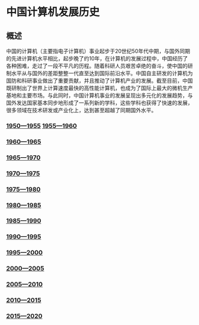 # 中国计算机发展历史
  
## 概述

中国的计算机（主要指电子计算机）事业起步于20世纪50年代中期，与国外同期的先进计算机水平相比，起步晚了约10年，在计算机的发展过程中，中国经历了各种困难，走过了一段不平凡的历程。随着科研人员艰苦卓绝的奋斗，使中国的研制水平从与国外的差距整整一代直至达到国际前沿水平。中国自主研发的计算机为国防和科研事业做出了重要贡献，并且推动了计算机产业的发展。截至目前，中国既研制出了世界上计算速度最快的高性能计算机，也成为了国际上最大的微机生产基地和主要市场。与此同时，中国计算机事业的发展呈现出多元化的发展趋势，与国外发达国家基本同步地形成了一系列新的学科，这些学科也获得了快速的发展，很多领域在技术研发或产业化上，达到甚至超越了同期国外水平。

### [1950—1955](https://qiyin934196363.github.io/A-Brief-History-of-computer-Development-in-China/1950.html)    [1955—1960](https://qiyin934196363.github.io/A-Brief-History-of-computer-Development-in-China/1955.html)
### [1960—1965](https://qiyin934196363.github.io/A-Brief-History-of-computer-Development-in-China/1960.html)
### [1965—1970](https://qiyin934196363.github.io/A-Brief-History-of-computer-Development-in-China/1965.html)
### [1970—1975](https://qiyin934196363.github.io/A-Brief-History-of-computer-Development-in-China/1970.html)
### [1975—1980](https://qiyin934196363.github.io/A-Brief-History-of-computer-Development-in-China/1975.html)
### [1980—1985](https://qiyin934196363.github.io/A-Brief-History-of-computer-Development-in-China/1980.html)
### [1985—1990](https://qiyin934196363.github.io/A-Brief-History-of-computer-Development-in-China/1985.html)
### [1990—1995](https://qiyin934196363.github.io/A-Brief-History-of-computer-Development-in-China/1990.html)
### [1995—2000](https://qiyin934196363.github.io/A-Brief-History-of-computer-Development-in-China/1995.html)
### [2000—2005](https://qiyin934196363.github.io/A-Brief-History-of-computer-Development-in-China/2000.html)
### [2005—2010](https://qiyin934196363.github.io/A-Brief-History-of-computer-Development-in-China/2005.html)
### [2010—2015](https://qiyin934196363.github.io/A-Brief-History-of-computer-Development-in-China/2010.html)
### [2015—2020](https://qiyin934196363.github.io/A-Brief-History-of-computer-Development-in-China/2015.html)
